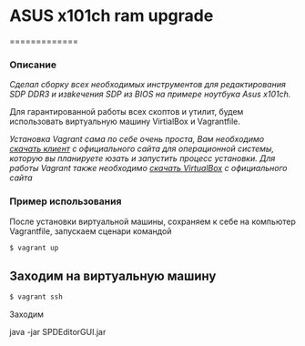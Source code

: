 # ASUS x101ch ram upgrade
=============

### Описание

_Сделал сборку всех необходимых инструментов для редактирования SDP DDR3 и извkечения SDP из BIOS на примере ноутбука Asus x101ch._  

Для гарантированной работы всех скоптов и утилит, будем использовать виртуальную машину VirtialBox и Vagrantfile.

_Установка Vagrant сама по себе очень проста, Вам необходимо [скачать клиент](https://www.vagrantup.com/downloads) с официального сайта для операционной системы, которую вы планируете юзать и запустить процесс установки. Для работы Vagrant также необходимо [скачать VirtualBox](https://www.virtualbox.org/wiki/Downloads) с официального сайта_

### Пример использования
После установки виртуальной машины, сохраняем к себе на компьютер Vagrantfile, запускаем сценари командой
```sh
$ vagrant up
```

## Заходим на виртуальную машину
```sh
$ vagrant ssh
```

Заходим 

java -jar SPDEditorGUI.jar
